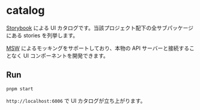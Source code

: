 # catalog

[Storybook](https://storybook.js.org) による UI カタログです。当該プロジェクト配下の全サブパッケージにある stories を列挙します。

[MSW](https://mswjs.io/) によるモッキングをサポートしており、本物の API サーバーと接続することなく UI コンポーネントを開発できます。

## Run

```shell
pnpm start
```

`http://localhost:6006` で UI カタログが立ち上がります。
